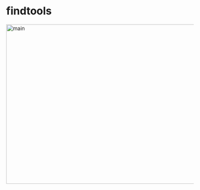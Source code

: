 # findtools
<img width="625" height="427" alt="main" src="https://github.com/user-attachments/assets/dbe2e4c8-2a3a-42ce-8029-adf9333a52cb" />
